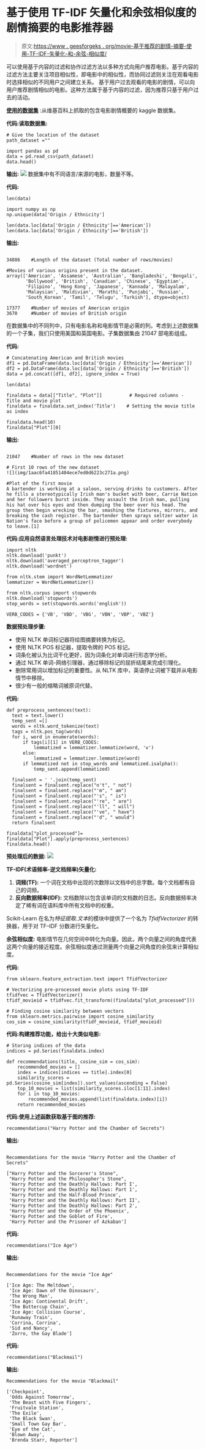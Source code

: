 # 基于使用 TF-IDF 矢量化和余弦相似度的剧情摘要的电影推荐器

> 原文:[https://www . geesforgeks . org/movie-基于推荐的剧情-摘要-使用-TF-IDF-矢量化-和-余弦-相似度/](https://www.geeksforgeeks.org/movie-recommender-based-on-plot-summary-using-tf-idf-vectorization-and-cosine-similarity/)

可以使用基于内容的过滤和协作过滤方法以多种方式向用户推荐电影。基于内容的过滤方法主要关注项目相似性，即电影中的相似性，而协同过滤则关注在观看电影时选择相似的不同用户之间建立关系。
基于用户过去观看的电影的剧情，可以向用户推荐剧情相似的电影。这种方法属于基于内容的过滤，因为推荐只基于用户过去的活动。

[**使用的数据集**](https://www.kaggle.com/jrobischon/wikipedia-movie-plots) :从维基百科上抓取的包含电影剧情概要的 kaggle 数据集。

**代码:读取数据集:**

```
# Give the location of the dataset
path_dataset ="" 

import pandas as pd
data = pd.read_csv(path_dataset)
data.head()
```

**输出:**
[![](img/4de1302f731fdbed91f4ba1438142699.png)](https://media.geeksforgeeks.org/wp-content/uploads/20200802193241/datahead.png) 
数据集中有不同语言/来源的电影，数量不等。

**代码:**

```
len(data)

import numpy as np
np.unique(data['Origin / Ethnicity']

len(data.loc[data['Origin / Ethnicity']=='American'])
len(data.loc[data['Origin / Ethnicity']=='British'])
```

**输出:**

```

34886    #Length of the dataset (Total number of rows/movies)

#Movies of various origins present in the dataset.
array(['American', 'Assamese', 'Australian', 'Bangladeshi', 'Bengali',
       'Bollywood', 'British', 'Canadian', 'Chinese', 'Egyptian',
       'Filipino', 'Hong Kong', 'Japanese', 'Kannada', 'Malayalam',
       'Malaysian', 'Maldivian', 'Marathi', 'Punjabi', 'Russian',
       'South_Korean', 'Tamil', 'Telugu', 'Turkish'], dtype=object)

17377    #Number of movies of American origin
3670     #Number of movies of British origin

```

在数据集中的不同列中，只有电影名称和电影情节是必需的列。考虑到上述数据集的一个子集，我们只使用美国和英国电影。子集数据集由 21047 部电影组成。

**代码:**

```
# Concatenating American and British movies
df1 = pd.DataFrame(data.loc[data['Origin / Ethnicity']=='American'])
df2 = pd.DataFrame(data.loc[data['Origin / Ethnicity']=='British'])
data = pd.concat([df1, df2], ignore_index = True)

len(data)

finaldata = data[["Title", "Plot"]]          # Required columns - Title and movie plot
finaldata = finaldata.set_index('Title')    # Setting the movie title as index

finaldata.head(10)
finaldata["Plot"][0]
```

**输出:**

```

21047    #Number of rows in the new dataset

# First 10 rows of the new dataset
![](img/1aac6fa41851404ece7ed0d6223c271a.png)

#Plot of the first movie
A bartender is working at a saloon, serving drinks to customers. After he fills a stereotypically Irish man's bucket with beer, Carrie Nation and her followers burst inside. They assault the Irish man, pulling his hat over his eyes and then dumping the beer over his head. The group then begin wrecking the bar, smashing the fixtures, mirrors, and breaking the cash register. The bartender then sprays seltzer water in Nation's face before a group of policemen appear and order everybody to leave.[1]

```

**代码:应用自然语言处理技术对电影剧情进行预处理:**

```
import nltk
nltk.download('punkt')
nltk.download('averaged_perceptron_tagger')
nltk.download('wordnet')

from nltk.stem import WordNetLemmatizer
lemmatizer = WordNetLemmatizer()

from nltk.corpus import stopwords
nltk.download('stopwords')
stop_words = set(stopwords.words('english'))

VERB_CODES = {'VB', 'VBD', 'VBG', 'VBN', 'VBP', 'VBZ'}
```

**数据预处理步骤:**

*   使用 NLTK 单词标记器将绘图摘要转换为标记。
*   使用 NLTK POS 标记器，提取令牌的 POS 标记。
*   词条化被认为比词干化更好，因为词条化对单词进行形态学分析。
*   通过 NLTK 单词-网络引理器，通过移除标记的屈折结尾来完成引理化。
*   删除常用词以增加标记的重要性。从 NLTK 库中，英语停止词被下载并从电影情节中移除。
*   很少有一般的缩略词被原词代替。

**代码:**

```
def preprocess_sentences(text):
  text = text.lower()
  temp_sent =[]
  words = nltk.word_tokenize(text)
  tags = nltk.pos_tag(words)
  for i, word in enumerate(words):
      if tags[i][1] in VERB_CODES: 
          lemmatized = lemmatizer.lemmatize(word, 'v')
      else:
          lemmatized = lemmatizer.lemmatize(word)
      if lemmatized not in stop_words and lemmatized.isalpha():
          temp_sent.append(lemmatized)

  finalsent = ' '.join(temp_sent)
  finalsent = finalsent.replace("n't", " not")
  finalsent = finalsent.replace("'m", " am")
  finalsent = finalsent.replace("'s", " is")
  finalsent = finalsent.replace("'re", " are")
  finalsent = finalsent.replace("'ll", " will")
  finalsent = finalsent.replace("'ve", " have")
  finalsent = finalsent.replace("'d", " would")
  return finalsent

finaldata["plot_processed"]= finaldata["Plot"].apply(preprocess_sentences)
finaldata.head()
```

**预处理后的数据:**
[![](img/b46709ddf17e4d4e1b81b09c78294f13.png)](https://media.geeksforgeeks.org/wp-content/uploads/20200802202233/processeddata.png)

**TF-IDF(术语频率-逆文档频率)矢量化:**

1.  **词频(TF):** 一个词在文档中出现的次数除以文档中的总字数。每个文档都有自己的词频。
2.  **反向数据频率(IDF):** 文档数除以包含该单词的文档数的日志。反向数据频率决定了稀有词在语料库中所有文档中的权重。

Scikit-Learn 在名为*特征提取.文本*的模块中提供了一个名为 *TfidfVectorizer* 的转换器，用于对 TF–IDF 分数进行矢量化。

**余弦相似度:**
电影情节在几何空间中转化为向量。因此，两个向量之间的角度代表这两个向量的接近程度。余弦相似度通过测量两个向量之间角度的余弦来计算相似度。

**代码:**

```
from sklearn.feature_extraction.text import TfidfVectorizer

# Vectorizing pre-processed movie plots using TF-IDF
tfidfvec = TfidfVectorizer()
tfidf_movieid = tfidfvec.fit_transform((finaldata["plot_processed"]))

# Finding cosine similarity between vectors
from sklearn.metrics.pairwise import cosine_similarity
cos_sim = cosine_similarity(tfidf_movieid, tfidf_movieid)
```

**代码:构建推荐功能，给出十大类似电影:**

```
# Storing indices of the data
indices = pd.Series(finaldata.index)

def recommendations(title, cosine_sim = cos_sim):
    recommended_movies = []
    index = indices[indices == title].index[0]
    similarity_scores = pd.Series(cosine_sim[index]).sort_values(ascending = False)
    top_10_movies = list(similarity_scores.iloc[1:11].index)
    for i in top_10_movies:
        recommended_movies.append(list(finaldata.index)[i])
    return recommended_movies
```

**代码:使用上述函数获取基于图的推荐:**

```
recommendations("Harry Potter and the Chamber of Secrets")
```

**输出:**

```

Recommendations for the movie "Harry Potter and the Chamber of Secrets"

["Harry Potter and the Sorcerer's Stone",
 "Harry Potter and the Philosopher's Stone",
 'Harry Potter and the Deathly Hallows: Part I',
 'Harry Potter and the Deathly Hallows: Part 1',
 'Harry Potter and the Half-Blood Prince',
 'Harry Potter and the Deathly Hallows: Part II',
 'Harry Potter and the Deathly Hallows: Part 2',
 'Harry Potter and the Order of the Phoenix',
 'Harry Potter and the Goblet of Fire',
 'Harry Potter and the Prisoner of Azkaban']

```

**代码:**

```
recommendations("Ice Age")
```

**输出:**

```

Recommendations for the movie "Ice Age"

['Ice Age: The Meltdown',
 'Ice Age: Dawn of the Dinosaurs',
 'The Wrong Man',
 'Ice Age: Continental Drift',
 'The Buttercup Chain',
 'Ice Age: Collision Course',
 'Runaway Train',
 'Corrina, Corrina',
 'Sid and Nancy',
 'Zorro, the Gay Blade']

```

**代码:**

```
recommendations("Blackmail")
```

**输出:**

```
Recommendations for the movie "Blackmail"

['Checkpoint',
 'Odds Against Tomorrow',
 'The Beast with Five Fingers',
 'Fruitvale Station',
 'The Exile',
 'The Black Swan',
 'Small Town Gay Bar',
 'Eye of the Cat',
 'Blown Away',
 'Brenda Starr, Reporter']

```